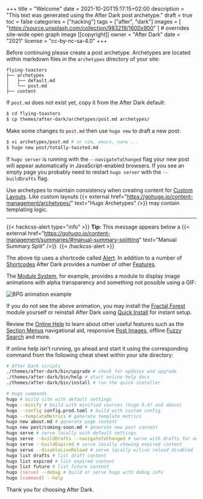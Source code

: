 +++
title = "Welcome"
date = 2021-10-20T15:17:15+02:00
description = "This text was generated using the After Dark post archetype."
draft = true
toc = false
categories = ["hacking"]
tags = ["after", "dark"]
images = [
  "https://source.unsplash.com/collection/983219/1600x900"
] # overrides site-wide open graph image
[[copyright]]
  owner = "After Dark"
  date = "2021"
  license = "cc-by-nc-sa-4.0"
+++

Before continuing please create a post archetype. Archetypes are located within markdown files in the `archetypes` directory of your site:

```
flying-toasters
├── archetypes
│   ├── default.md
│   └── post.md
├── content
```

If `post.md` does not exist yet, copy it from the After Dark default:

```sh
$ cd flying-toasters
$ cp themes/after-dark/archetypes/post.md archetypes/
```

Make some changes to `post.md` then use `hugo new` to draft a new post:

```sh
$ vi archetypes/post.md # or vim, emacs, nano ...
$ hugo new post/totally-twisted.md
```

If `hugo server` is running with the `--navigateToChanged` flag your new post will appear automatically in JavaScript-enabled browsers. If you see an empty page you probably need to restart `hugo server` with the `--buildDrafts` flag.

Use archetypes to maintain consistency when creating content for [Custom Layouts](http://localhost:1414/feature/custom-layouts). Like custom layouts {{< external href="https://gohugo.io/content-management/archetypes/" text="Hugo Archetypes" />}} may contain templating logic.

<!--more-->

---

{{< hackcss-alert type="info" >}}
<strong>Tip:</strong> This message appears below a {{< external href="https://gohugo.io/content-management/summaries/#manual-summary-splitting" text="Manual Summary Split" />}}.
{{< /hackcss-alert >}}

The above tip uses a shortcode called [Alert](http://localhost:1414/shortcode/alert/). In addition to a number of [Shortcodes](http://localhost:1414/shortcode/) After Dark provides a number of other [Features](http://localhost:1414/feature/).

The [Module System](http://localhost:1414/feature/module-system/), for example, provides a module to display image animations with alpha transparency and something not possible using a GIF:

![BPG animation example](/bpg/cinemagraph-6.bpg)

If you do not see the above animation, you may install the [Fractal Forest](http://localhost:1414/module/fractal-forest/) module yourself or reinstall After Dark using [Quick Install](http://localhost:1414/feature/quick-install/) for instant setup.

Review the [Online Help](http://localhost:1414/) to learn about other useful features such as the [Section Menus](http://localhost:1414/feature/section-menu) navigational aid, responsive [Post Images](http://localhost:1414/feature/post-images/"), offline [Fuzzy Search](http://localhost:1414/feature/fuzzy-search/) and more.

If online help isn't running, go ahead and start it using the corresponding command from the following cheat sheet within your site directory:

```sh
# After Dark scripts
./themes/after-dark/bin/upgrade # check for updates and upgrade
./themes/after-dark/bin/help # start online help docs
./themes/after-dark/bin/install # run the quick installer

# Hugo commands
hugo # build site with default settings
hugo --minify # build with minified sources (hugo 0.47 and above)
hugo --config config.prod.toml # build with custom config
hugo --templateMetrics # generate template metrics
hugo new about.md # generate page content
hugo new post/coming-soon.md # generate new post content
hugo serve # serve locally with default settings
hugo serve --buildDrafts --navigateToChanged # serve with drafts for editing
hugo serve --buildExpired # serve locally showing expired content
hugo serve --disableLiveReload # serve locally w/live reload disabled
hugo list drafts # list draft content
hugo list expired # list expired content
hugo list future # list future content
hugo [serve] --debug # build or serve hugo with debug info
hugo [command] --help
```

Thank you for choosing After Dark.
